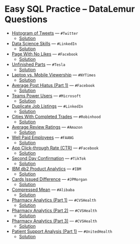 # Easy SQL Practice – DataLemur Questions

- [Histogram of Tweets](https://datalemur.com/questions/sql-histogram-tweets) — `#Twitter`
    - [Solution](https://github.com/HanifaElahi/SQL-Practice-Questions/blob/main/DataLemur/Easy/histogram_of_tweets.sql)
- [Data Science Skills](https://datalemur.com/questions/matching-skills) — `#LinkedIn`
    - [Solution](https://github.com/HanifaElahi/SQL-Practice-Questions/blob/main/DataLemur/Easy/data_science_skills.sql)
- [Page With No Likes](https://datalemur.com/questions/sql-page-with-no-likes) — `#Facebook`
    - [Solution](https://github.com/HanifaElahi/SQL-Practice-Questions/blob/main/DataLemur/Easy/page_with_no_likes.sql)
- [Unfinished Parts](https://datalemur.com/questions/tesla-unfinished-parts) — `#Tesla`
    - [Solution](https://github.com/HanifaElahi/SQL-Practice-Questions/blob/main/DataLemur/Easy/unfinished_parts.sql)
- [Laptop vs. Mobile Viewership](https://datalemur.com/questions/laptop-mobile-viewership) — `#NYTimes`
    - [Solution](https://github.com/HanifaElahi/SQL-Practice-Questions/blob/main/DataLemur/Easy/laptop_vs_mobile_viewership.sql) 
- [Average Post Hiatus (Part 1)](https://datalemur.com/questions/sql-average-post-hiatus-1) — `#Facebook`
    - [Solution](https://github.com/HanifaElahi/SQL-Practice-Questions/blob/main/DataLemur/Easy/average_post_hiatus_part_one.sql)
- [Teams Power Users](https://datalemur.com/questions/teams-power-users) — `#Microsoft`
    - [Solution](https://github.com/HanifaElahi/SQL-Practice-Questions/blob/main/DataLemur/Easy/team_power_users.sql)
- [Duplicate Job Listings](https://datalemur.com/questions/duplicate-job-listings) — `#LinkedIn`
    - [Solution](https://github.com/HanifaElahi/SQL-Practice-Questions/blob/main/DataLemur/Easy/duplicate_job_listings.sql)
- [Cities With Completed Trades](https://datalemur.com/questions/completed-trades) — `#Robinhood`
    - [Solution](https://github.com/HanifaElahi/SQL-Practice-Questions/blob/main/DataLemur/Easy/cities_with_completed_trades.sql)
- [Average Review Ratings](https://datalemur.com/questions/sql-avg-review-ratings) — `#Amazon`
    - [Solution](https://github.com/HanifaElahi/SQL-Practice-Questions/blob/main/DataLemur/Easy/average_review_ratings.sql) 
- [Well Paid Employees](https://datalemur.com/questions/sql-well-paid-employees) — `#FAANG`
    - [Solution](https://github.com/HanifaElahi/SQL-Practice-Questions/blob/main/DataLemur/Easy/well_paid_employees.sql)
- [App Click-through Rate (CTR)](https://datalemur.com/questions/click-through-rate) — `#Facebook`
    - [Solution](https://github.com/HanifaElahi/SQL-Practice-Questions/blob/main/DataLemur/Easy/app_click_through_rate.sql)
- [Second Day Confirmation](https://datalemur.com/questions/second-day-confirmation) — `#TikTok`
    - [Solution](https://github.com/HanifaElahi/SQL-Practice-Questions/blob/main/DataLemur/Easy/second_day_confirmation.sql)
- [IBM db2 Product Analytics](https://datalemur.com/questions/sql-ibm-db2-product-analytics) — `#IBM`
    - [Solution](https://github.com/HanifaElahi/SQL-Practice-Questions/blob/main/DataLemur/Easy/ibm_db2_product_analytics.sql)
- [Cards Issued Difference](https://datalemur.com/questions/cards-issued-difference) — `#JPMorgan`
    - [Solution](https://github.com/HanifaElahi/SQL-Practice-Questions/blob/main/DataLemur/Easy/cards_issued_difference.sql)
- [Compressed Mean](https://datalemur.com/questions/alibaba-compressed-mean) — `#Alibaba`
    - [Solution](https://github.com/HanifaElahi/SQL-Practice-Questions/blob/main/DataLemur/Easy/compressed_mean.sql) 
- [Pharmacy Analytics (Part 1)](https://datalemur.com/questions/top-profitable-drugs) — `#CVSHealth`
    - [Solution](https://github.com/HanifaElahi/SQL-Practice-Questions/blob/main/DataLemur/Easy/pharmacy_analytics_part_one.sql)
- [Pharmacy Analytics (Part 2)](https://datalemur.com/questions/non-profitable-drugs) — `#CVSHealth`
    - [Solution](https://github.com/HanifaElahi/SQL-Practice-Questions/blob/main/DataLemur/Easy/pharmacy_analytics_part_two.sql) 
- [Pharmacy Analytics (Part 3)](https://datalemur.com/questions/total-drugs-sales) — `#CVSHealth`
    - [Solution](https://github.com/HanifaElahi/SQL-Practice-Questions/blob/main/DataLemur/Easy/pharmacy_analytics_part_three.sql)
- [Patient Support Analysis (Part 1)](https://datalemur.com/questions/frequent-callers) — `#UnitedHealth`
    - [Solution](https://github.com/HanifaElahi/SQL-Practice-Questions/blob/main/DataLemur/Easy/patient_support_analysis_part_one.sql)
